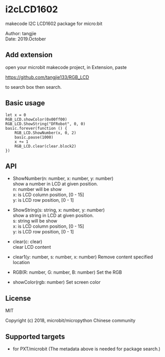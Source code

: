 
# i2cLCD1602

makecode I2C LCD1602 package for micro:bit  

Author: tangjie  
Date:   2019.October  
  

## Add extension

open your microbit makecode project, in Extension, paste  

https://github.com/tangjie133/RGB_LCD

to search box then search.

## Basic usage

```
let x = 0
RGB_LCD.showColor(0x00ff00)
RGB_LCD.ShowString("DFRobot", 0, 0)
basic.forever(function () {
    RGB_LCD.ShowNumber(x, 0, 2)
    basic.pause(1000)
    x += 1
    RGB_LCD.clear(clear.block2)
})
```


## API

- ShowNumber(n: number, x: number, y: number)  
show a number in LCD at given position.  
n: number will be show  
x: is LCD column position, [0 - 15]  
y: is LCD row position, [0 - 1]  

- ShowString(s: string, x: number, y: number)  
show a string in LCD at given position.  
s: string will be show  
x: is LCD column position, [0 - 15]  
y: is LCD row position, [0 - 1]  
  
- clear(c: clear)  
clear LCD content  

- clear1(y: number, s: number, x: number)
Remove content specified location

- RGB(R: number, G: number, B: number) 
Set the RGB

- showColor(rgb: number)
Set screen color


## License

MIT

Copyright (c) 2018, microbit/micropython Chinese community  


## Supported targets

* for PXT/microbit
(The metadata above is needed for package search.)
